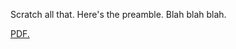 Scratch all that. Here's the preamble. Blah blah blah. 


<a href="https://kozleo.github.io/documents/main.pdf" type="application/pdf" >PDF.</a>
